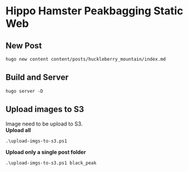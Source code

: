 # Hippo Hamster Peakbagging Static Web

## New Post

```
hugo new content content/posts/huckleberry_mountain/index.md
```

## Build and Server
```
hugo server -D
```

## Upload images to S3
Image need to be upload to S3.  
**Upload all**
```
.\upload-imgs-to-s3.ps1
```
**Upload only a single post folder**
```
.\upload-imgs-to-s3.ps1 black_peak
```
